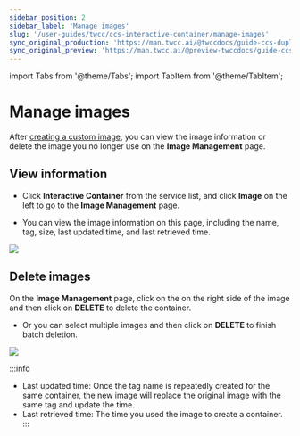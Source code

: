```yaml
---
sidebar_position: 2
sidebar_label: 'Manage images'
slug: '/user-guides/twcc/ccs-interactive-container/manage-images'
sync_original_production: 'https://man.twcc.ai/@twccdocs/guide-ccs-duplicate-zh' 
sync_original_preview: 'https://man.twcc.ai/@preview-twccdocs/guide-ccs-duplicate-zh' 
---
```


import Tabs from '@theme/Tabs';
import TabItem from '@theme/TabItem';

# Manage images

After [creating a custom image](/user-guides/twcc/ccs-interactive-container/containers/details/create-image.md), you can view the image information or delete the image you no longer use on the **Image Management** page.

## View information

* Click **Interactive Container** from the service list, and click **Image** on the left to go to the **Image Management** page.

* You can view the image information on this page, including the name, tag, size, last updated time, and last retrieved time.

![](https://i.imgur.com/oMLdrsC.png)

## Delete images

On the **Image Management** page, click on the  <i class="fa fa-ellipsis-v fa-20" aria-hidden="true"></i> on the right side of the image and then click on **DELETE** to delete the container.

* Or you can select multiple images and then click on **DELETE** to finish batch deletion.

![](https://i.imgur.com/1CYXo5K.png)


:::info
- Last updated time: Once the tag name is repeatedly created for the same container, the new image will replace the original image with the same tag and update the time.
- Last retrieved time: The time you used the image to create a container.
:::
